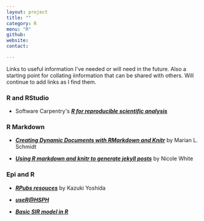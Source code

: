```yaml
---
layout: project
title: ""
category: R
menu: "R"
github:
website:
contact:

---
```

Links to useful information I've needed or will need in the future. Also a starting point for collating iinformation that can be shared with others. Will continue to add links as I find them. 

### **R and RStudio**

- Software Carpentry's [_**R for reproducible scientific analysis**_](http://swcarpentry.github.io/r-novice-gapminder/)

### **R Markdown**

- [_**Creating Dynamic Documents with RMarkdown and Knitr**_](http://rpubs.com/marschmi/RMarkdown) by Marian L. Schmidt

- [_**Using R markdown and knitr to generate jekyll posts**_](http://nicolewhite.github.io/2015/02/07/r-blogging-with-rmarkdown-knitr-jekyll.html) by Nicole White

### **Epi and R**

- [_**RPubs resouces**_](http://rpubs.com/kaz_yos/toc) by Kazuki Yoshida

- [_**useR@HSPH**_](http://rpubs.com/kaz_yos/useR_at_HSPH)

- [_**Basic SIR model in R**_](http://archives.aidanfindlater.com/blog/2010/04/20/the-basic-sir-model-in-r/) 